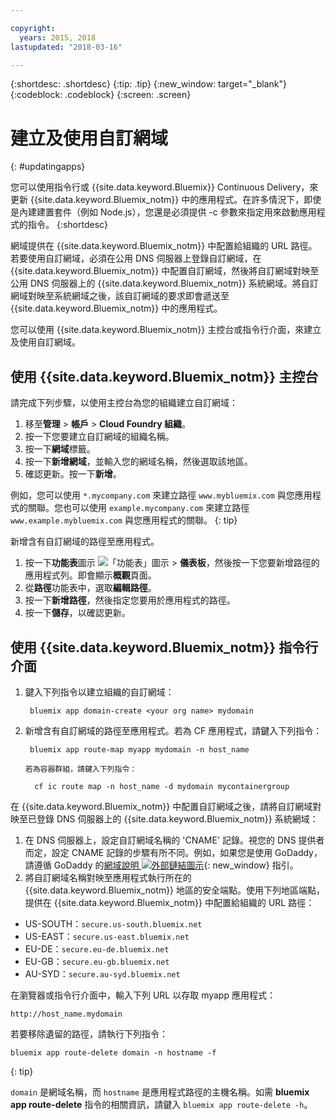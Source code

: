 ```yaml
---

copyright:
  years: 2015, 2018
lastupdated: "2018-03-16"

---
```


{:shortdesc: .shortdesc}
{:tip: .tip}
{:new_window: target="_blank"}
{:codeblock: .codeblock}
{:screen: .screen}

# 建立及使用自訂網域
{: #updatingapps}

您可以使用指令行或 {{site.data.keyword.Bluemix}} Continuous Delivery，來更新 {{site.data.keyword.Bluemix_notm}} 中的應用程式。在許多情況下，即使是內建建置套件（例如 Node.js），您還是必須提供 -c 參數來指定用來啟動應用程式的指令。
{:shortdesc}

網域提供在 {{site.data.keyword.Bluemix_notm}} 中配置給組織的 URL 路徑。若要使用自訂網域，必須在公用 DNS 伺服器上登錄自訂網域，在 {{site.data.keyword.Bluemix_notm}} 中配置自訂網域，然後將自訂網域對映至公用 DNS 伺服器上的 {{site.data.keyword.Bluemix_notm}} 系統網域。將自訂網域對映至系統網域之後，該自訂網域的要求即會遞送至 {{site.data.keyword.Bluemix_notm}} 中的應用程式。

您可以使用 {{site.data.keyword.Bluemix_notm}} 主控台或指令行介面，來建立及使用自訂網域。

## 使用 {{site.data.keyword.Bluemix_notm}} 主控台

請完成下列步驟，以使用主控台為您的組織建立自訂網域：

1. 移至**管理** &gt; **帳戶** &gt; **Cloud Foundry 組織**。
2. 按一下您要建立自訂網域的組織名稱。
3. 按一下**網域**標籤。
4. 按一下**新增網域**，並輸入您的網域名稱，然後選取該地區。
5. 確認更新。按一下**新增**。 

例如，您可以使用 `*.mycompany.com` 來建立路徑 `www.mybluemix.com` 與您應用程式的關聯。您也可以使用 `example.mycompany.com` 來建立路徑 `www.example.mybluemix.com` 與您應用程式的關聯。
{: tip}

新增含有自訂網域的路徑至應用程式。

1. 按一下**功能表**圖示 ![「功能表」圖示](../icons/icon_hamburger.svg) &gt; **儀表板**，然後按一下您要新增路徑的應用程式列。即會顯示**概觀**頁面。
2. 從**路徑**功能表中，選取**編輯路徑**。
3. 按一下**新增路徑**，然後指定您要用於應用程式的路徑。
4. 按一下**儲存**，以確認更新。

## 使用 {{site.data.keyword.Bluemix_notm}} 指令行介面

1. 鍵入下列指令以建立組織的自訂網域：

   ```
    bluemix app domain-create <your org name> mydomain
    ```

2. 新增含有自訂網域的路徑至應用程式。若為 CF 應用程式，請鍵入下列指令：

   ```
    bluemix app route-map myapp mydomain -n host_name
    ```

       若為容器群組，請鍵入下列指令：
     

   ```
     cf ic route map -n host_name -d mydomain mycontainergroup
     ```

在 {{site.data.keyword.Bluemix_notm}} 中配置自訂網域之後，請將自訂網域對映至已登錄 DNS 伺服器上的 {{site.data.keyword.Bluemix_notm}} 系統網域：

1. 在 DNS 伺服器上，設定自訂網域名稱的 'CNAME' 記錄。視您的 DNS 提供者而定，設定 CNAME 記錄的步驟有所不同。例如，如果您是使用 GoDaddy，請遵循 GoDaddy 的[網域說明 ![外部鏈結圖示](../icons/launch-glyph.svg "外部鏈結圖示")](https://www.godaddy.com/help/add-a-cname-record-19236){: new_window} 指引。
2. 將自訂網域名稱對映至應用程式執行所在的 {{site.data.keyword.Bluemix_notm}} 地區的安全端點。使用下列地區端點，提供在 {{site.data.keyword.Bluemix_notm}} 中配置給組織的 URL 路徑：

  * US-SOUTH：`secure.us-south.bluemix.net`
  * US-EAST：`secure.us-east.bluemix.net`
  * EU-DE：`secure.eu-de.bluemix.net`
  * EU-GB：`secure.eu-gb.bluemix.net`
  * AU-SYD：`secure.au-syd.bluemix.net`

在瀏覽器或指令行介面中，輸入下列 URL 以存取 myapp 應用程式：

```
http://host_name.mydomain
```

若要移除遺留的路徑，請執行下列指令：

```
bluemix app route-delete domain -n hostname -f
```
{: tip}

`domain` 是網域名稱，而 `hostname` 是應用程式路徑的主機名稱。如需 **bluemix app route-delete** 指令的相關資訊，請鍵入 `bluemix app route-delete -h`。

